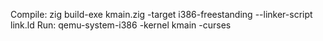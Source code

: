 Compile: zig build-exe kmain.zig -target i386-freestanding --linker-script link.ld
Run: qemu-system-i386 -kernel kmain -curses